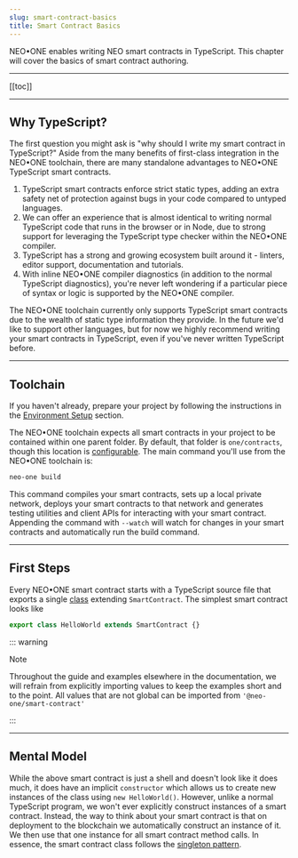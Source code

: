 ```yaml
---
slug: smart-contract-basics
title: Smart Contract Basics
---
```

NEO•ONE enables writing NEO smart contracts in TypeScript. This chapter will cover the basics of smart contract authoring.

---

[[toc]]

---

## Why TypeScript?

The first question you might ask is "why should I write my smart contract in TypeScript?" Aside from the many benefits of first-class integration in the NEO•ONE toolchain, there are many standalone advantages to NEO•ONE TypeScript smart contracts.

  1. TypeScript smart contracts enforce strict static types, adding an extra safety net of protection against bugs in your code compared to untyped languages.
  2. We can offer an experience that is almost identical to writing normal TypeScript code that runs in the browser or in Node, due to strong support for leveraging the TypeScript type checker within the NEO•ONE compiler.
  3. TypeScript has a strong and growing ecosystem built around it - linters, editor support, documentation and tutorials.
  4. With inline NEO•ONE compiler diagnostics (in addition to the normal TypeScript diagnostics), you're never left wondering if a particular piece of syntax or logic is supported by the NEO•ONE compiler.

The NEO•ONE toolchain currently only supports TypeScript smart contracts due to the wealth of static type information they provide. In the future we'd like to support other languages, but for now we highly recommend writing your smart contracts in TypeScript, even if you've never written TypeScript before.

---

## Toolchain

If you haven't already, prepare your project by following the instructions in the [Environment Setup](/docs/environment-setup) section.

The NEO•ONE toolchain expects all smart contracts in your project to be contained within one parent folder. By default, that folder is `one/contracts`, though this location is [configurable](/docs/configuration). The main command you'll use from the NEO•ONE toolchain is:

```bash
neo-one build
```

This command compiles your smart contracts, sets up a local private network, deploys your smart contracts to that network and generates testing utilities and client APIs for interacting with your smart contract. Appending the command with `--watch` will watch for changes in your smart contracts and automatically run the build command.

---

## First Steps

Every NEO•ONE smart contract starts with a TypeScript source file that exports a single [class](https://www.typescriptlang.org/docs/handbook/classes.html) extending `SmartContract`. The simplest smart contract looks like

```typescript
export class HelloWorld extends SmartContract {}
```

::: warning

Note

Throughout the guide and examples elsewhere in the documentation, we will refrain from explicitly importing values to keep the examples short and to the point. All values that are not global can be imported from `'@neo-one/smart-contract'`

:::

---

## Mental Model

While the above smart contract is just a shell and doesn't look like it does much, it does have an implicit `constructor` which allows us to create new instances of the class using `new HelloWorld()`. However, unlike a normal TypeScript program, we won't ever explicitly construct instances of a smart contract. Instead, the way to think about your smart contract is that on deployment to the blockchain we automatically construct an instance of it. We then use that one instance for all smart contract method calls. In essence, the smart contract class follows the [singleton pattern](https://en.wikipedia.org/wiki/Singleton_pattern).
